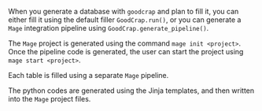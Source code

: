 When you generate a database with `goodcrap` and plan to fill it, you can either fill it using the default filler `GoodCrap.run()`, or you can generate a `Mage` integration pipeline using `GoodCrap.generate_pipeline()`.

The `Mage` project is generated using the command `mage init <project>`. Once the pipeline code is generated, the user can start the project using `mage start <project>`.

Each table is filled using a separate `Mage` pipeline.

The python codes are generated using the Jinja templates, and then written into the `Mage` project files.